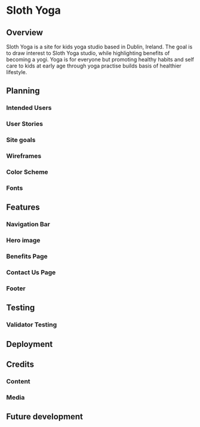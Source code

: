 # **Sloth Yoga**
## **Overview**
Sloth Yoga is a site for kids yoga studio based in Dublin, Ireland. The goal is to draw interest to Sloth Yoga studio, while highlighting benefits of becoming a yogi. Yoga is for everyone but promoting healthy habits and self care to kids at early age through yoga practise builds basis of healthier lifestyle.

## **Planning**
### **Intended Users**
### **User Stories**
### **Site goals**
### **Wireframes**
### **Color Scheme**
### **Fonts**

## **Features**
### **Navigation Bar**
### **Hero image**
### **Benefits Page**
### **Contact Us Page**
### **Footer**

## **Testing**
### **Validator Testing**

## **Deployment**

## **Credits**
### **Content**
### **Media**

## **Future development**